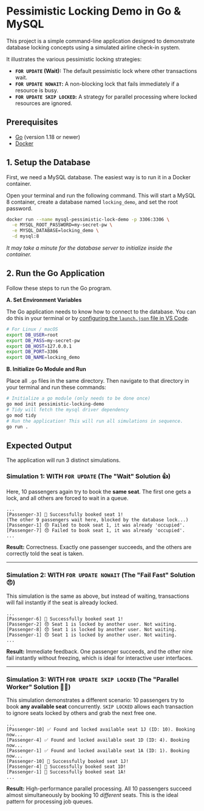 # Pessimistic Locking Demo in Go & MySQL

This project is a simple command-line application designed to demonstrate database locking concepts using a simulated airline check-in system.

It illustrates the various pessimistic locking strategies:
* **`FOR UPDATE` (Wait):** The default pessimistic lock where other transactions wait.
* **`FOR UPDATE NOWAIT`:** A non-blocking lock that fails immediately if a resource is busy.
* **`FOR UPDATE SKIP LOCKED`:** A strategy for parallel processing where locked resources are ignored.

## Prerequisites

* [Go](https://go.dev/doc/install) (version 1.18 or newer)
* [Docker](https://www.docker.com/get-started/)

## 1. Setup the Database

First, we need a MySQL database. The easiest way is to run it in a Docker container.

Open your terminal and run the following command. This will start a MySQL 8 container, create a database named `locking_demo`, and set the root password.

```bash
docker run --name mysql-pessimistic-lock-demo -p 3306:3306 \
  -e MYSQL_ROOT_PASSWORD=my-secret-pw \
  -e MYSQL_DATABASE=locking_demo \
  -d mysql:8
```
*It may take a minute for the database server to initialize inside the container.*

## 2. Run the Go Application

Follow these steps to run the Go program.

**A. Set Environment Variables**

The Go application needs to know how to connect to the database. You can do this in your terminal or by [configuring the `launch.json` file in VS Code](https://code.visualstudio.com/docs/editor/debugging#_launch-configurations).

```bash
# For Linux / macOS
export DB_USER=root
export DB_PASS=my-secret-pw
export DB_HOST=127.0.0.1
export DB_PORT=3306
export DB_NAME=locking_demo
```

**B. Initialize Go Module and Run**

Place all `.go` files in the same directory. Then navigate to that directory in your terminal and run these commands:

```bash
# Initialize a go module (only needs to be done once)
go mod init pessimistic-locking-demo
# Tidy will fetch the mysql driver dependency
go mod tidy
# Run the application! This will run all simulations in sequence.
go run .
```

## Expected Output

The application will run 3 distinct simulations.

### Simulation 1: WITH `FOR UPDATE` (The "Wait" Solution 👍)
Here, 10 passengers again try to book the **same seat**. The first one gets a lock, and all others are forced to wait in a queue.

```
...
[Passenger-3] 🎉 Successfully booked seat 1!
(The other 9 passengers wait here, blocked by the database lock...)
[Passenger-1] 😞 Failed to book seat 1, it was already 'occupied'.
[Passenger-7] 😞 Failed to book seat 1, it was already 'occupied'.
...
```
**Result:** Correctness. Exactly one passenger succeeds, and the others are correctly told the seat is taken.

---
### Simulation 2: WITH `FOR UPDATE NOWAIT` (The "Fail Fast" Solution 😠)
This simulation is the same as above, but instead of waiting, transactions will fail instantly if the seat is already locked.

```
...
[Passenger-6] 🎉 Successfully booked seat 1!
[Passenger-2] 😞 Seat 1 is locked by another user. Not waiting.
[Passenger-8] 😞 Seat 1 is locked by another user. Not waiting.
[Passenger-1] 😞 Seat 1 is locked by another user. Not waiting.
...
```
**Result:** Immediate feedback. One passenger succeeds, and the other nine fail instantly without freezing, which is ideal for interactive user interfaces.

---
### Simulation 3: WITH `FOR UPDATE SKIP LOCKED` (The "Parallel Worker" Solution 🧑‍🏭)
This simulation demonstrates a different scenario: 10 passengers try to book **any available seat** concurrently. `SKIP LOCKED` allows each transaction to ignore seats locked by others and grab the next free one.

```
...
[Passenger-10] ✅ Found and locked available seat 1J (ID: 10). Booking now...
[Passenger-4] ✅ Found and locked available seat 1D (ID: 4). Booking now...
[Passenger-1] ✅ Found and locked available seat 1A (ID: 1). Booking now...
[Passenger-10] 🎉 Successfully booked seat 1J!
[Passenger-4] 🎉 Successfully booked seat 1D!
[Passenger-1] 🎉 Successfully booked seat 1A!
...
```
**Result:** High-performance parallel processing. All 10 passengers succeed almost simultaneously by booking 10 *different* seats. This is the ideal pattern for processing job queues.